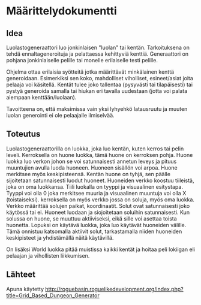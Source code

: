 # Määrittelydokumentti

## Idea
Luolastogeneraattori luo jonkinlaisen "luolan" tai kentän. Tarkoituksena on tehdä ennaltageneroituja ja pelattaessa kehittyviä kenttiä.
Generaattori on pohjana jonkinlaiselle pelille tai monelle erilaiselle testi pelille.

Ohjelma ottaa erilaisia syötteitä jotka määrittävät minkälainen kenttä generoidaan. Esimerkiksi sen koko, mahdolliset viholliset, esineet/asiat joita pelaaja voi käsitellä.
Kentät tulee joko tallentaa (pysyvästi tai tilapäisesti) tai pystyä generoida samalla tai hiukan eri tavalla uudestaan (jotta voi palata aiempaan kenttään/luolaan).

Tavoitteena on, että maksimissa vain yksi lyhyehkö latausruutu ja muuten luolan generointi ei ole pelaajalle ilmiselvää.

## Toteutus
Luolastogeneraattorilla on luokka, joka luo kentän, kuten kerros tai pelin leveli. Kerroksella on huone luokka, tämä huone on kerroksen pohja.
Huone luokka luo verkon johon se voi satunnaisesti annetun leveys ja pituus muuntujien avulla luoda huoneen. Huoneen sisällön voi arpoa.
Huone merkitsee myös keskipisteensä.
Kentän huone on tyhjä, sen päälle sijoitetaan satunnaisesti luodut huoneet. Huoneiden verkko koostuu tiileistä, joka on oma luokkansa.
Tiili luokalla on tyyppi ja visuaalinen esitystapa. Tyyppi voi olla 0 joka merkitsee muuria ja visuaalinen muuntuja voi olla X (toistaiseksi).
kerroksella on myös verkko jossa on soluja, myös oma luokka. Verkko määrittää solujen paikat, koordinaatit. Solut ovat satunnaisesti joko käytössä tai ei.
Huoneet luodaan ja siojoitetaan soluihin satunnaisesti. Kun solussa on huone, se muuttuu aktiiviseksi, eikä sille voi asettaa toista huonetta.
Lopuksi on käytävä luokka, joka luo käytävät huoneiden välille. Tämä onnistuu katsomalla aktiivit solut, tarkastamalla niiden huoneiden keskipisteet 
ja yhdistämällä näitä käytävillä.

On lisäksi World luokka pitää muistissa kaikki kentät ja hoitaa peli lokiigan eli pelaajan ja vihollisten liikkumisen.

## Lähteet

Apuna käytetty http://roguebasin.roguelikedevelopment.org/index.php?title=Grid_Based_Dungeon_Generator
